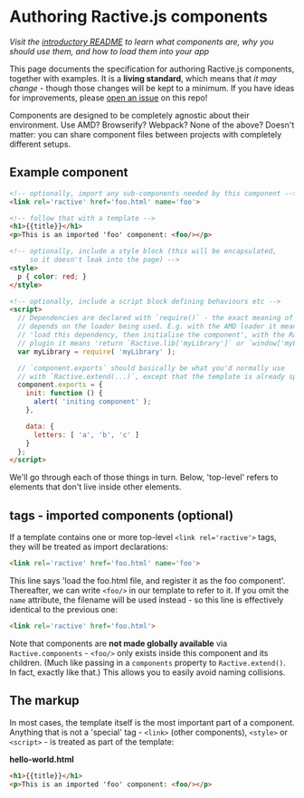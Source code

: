 # Authoring Ractive.js components

*Visit the [introductory README](https://github.com/ractivejs/component-spec/blob/master/README.md) to learn what components are, why you should use them, and how to load them into your app*

This page documents the specification for authoring Ractive.js components, together with examples. It is a **living standard**, which means that *it may change* - though those changes will be kept to a minimum. If you have ideas for improvements, please [open an issue](https://github.com/ractivejs/component-spec/issues/new) on this repo!

Components are designed to be completely agnostic about their environment. Use AMD? Browserify? Webpack? None of the above? Doesn't matter: you can share component files between projects with completely different setups.


## Example component

```html
<!-- optionally, import any sub-components needed by this component -->
<link rel='ractive' href='foo.html' name='foo'>

<!-- follow that with a template -->
<h1>{{title}}</h1>
<p>This is an imported 'foo' component: <foo/></p>

<!-- optionally, include a style block (this will be encapsulated,
     so it doesn't leak into the page) -->
<style>
  p { color: red; }
</style>

<!-- optionally, include a script block defining behaviours etc -->
<script>
  // Dependencies are declared with `require()` - the exact meaning of this
  // depends on the loader being used. E.g. with the AMD loader it means
  // 'load this dependency, then initialise the component', with the Ractive.load()
  // plugin it means 'return `Ractive.lib['myLibrary']` or `window['myLibrary']`'
  var myLibrary = require( 'myLibrary' );

  // `component.exports` should basically be what you'd normally use
  // with `Ractive.extend(...)`, except that the template is already specified
  component.exports = {
    init: function () {
      alert( 'initing component' );
    },

    data: {
      letters: [ 'a', 'b', 'c' ]
    }
  };
</script>
```

We'll go through each of those things in turn. Below, 'top-level' refers to elements that don't live inside other elements.


## <link> tags - imported components (optional)

If a template contains one or more top-level `<link rel='ractive'>` tags, they will be treated as import declarations:

```html
<link rel='ractive' href='foo.html' name='foo'>
```

This line says 'load the foo.html file, and register it as the foo component'. Thereafter, we can write `<foo/>` in our template to refer to it. If you omit the `name` attribute, the filename will be used instead - so this line is effectively identical to the previous one:

```html
<link rel='ractive' href='foo.html'>
```

Note that components are **not made globally available** via `Ractive.components` - `<foo/>` only exists inside this component and its children. (Much like passing in a `components` property to `Ractive.extend()`. In fact, exactly like that.) This allows you to easily avoid naming collisions.


## The markup

In most cases, the template itself is the most important part of a component. Anything that is not a 'special' tag - `<link>` (other components), `<style>` or `<script>` - is treated as part of the template:

**hello-world.html**
```html
<h1>{{title}}</h1>
<p>This is an imported 'foo' component: <foo/></p>
```


## <style> tags - encapsulated CSS (optional)

If a template contains one or more top-level `<style>` (or `<style type='text/css'>`) tags, their contents will be added to the `css` property of the object that is passed to `Ractive.extend()`. Unless you specify `noCssTransform` in your `component.exports` object (see below), this CSS will, and render time, be transformed so that it only applies to this component and its children, so you don't need to employ over-engineered namespacing conventions:

```html
<style>
  p { color: red; }
</style>
```


## `<script>` tags and `component.exports` - data and behaviour (optional)

If a template contains one or more top-level `<script>` (or `<script type='text/javascript'>`) tags, their contents will be wrapped in a function and executed once. (Implementation detail alert: if the component has dependencies - see below - the dependencies are loaded first.)

Inside the function you have access to two variables aside from `Ractive` itself - `require` and `component`.


### `require`

Some components may have dependencies on external libraries. These dependencies are declared using `require()`:

```html
var myLibrary = require( 'myLibrary' );
```

This is true in all environments, whether or not you're using AMD or whatever. It's the component loader's responsibility to figure out what to do with this. For example, the [ractive-load](https://github.com/ractivejs/ractive-load) plugin would first look for `Ractive.load.modules['myLibrary']`, then would fall back to `window['myLibrary']` in browsers or the native `require('myLibrary')` in node.js. The [rvc](https://github.com/ractivejs/rvc) loader, on the other hand, basically just uses the RequireJS implementation of `require()`.

*GOTCHA 1: For asynchronous loaders like rvc to work, the dependencies must be identified ahead of time, so that they can be loaded before the script executes. Rather than bundling [esprima](http://esprima.org/) and parsing the code to identify those `require()` calls, it's done with regex. For that reason, if something 'looks' like a `require()` call - such as a comment or a string - may cause problems. See [rcu#4](https://github.com/ractivejs/rcu/issues/4).*

*GOTCHA 2: Dependencies on Ractive plugins can be declared with e.g. `require('ractive-events-tap')`. This will throw an error with ractive-load. See [ractive-load#15](https://github.com/ractivejs/ractive-load/issues/15).*


### `component`

Much in the same way that node modules have `module.exports`, Ractive components have `component.exports`. `component` is an empty object (`{}`) - if, once your JavaScript executes, it has an `exports` property, that object will be augmented with `template`, `css` and `components` properties, as appropriate, and passed to `Ractive.extend()`.

```js
component.exports = {
  init: function () {
    alert( 'initing component' );
  },

  data: {
    letters: [ 'a', 'b', 'c' ]
  }
};
```


